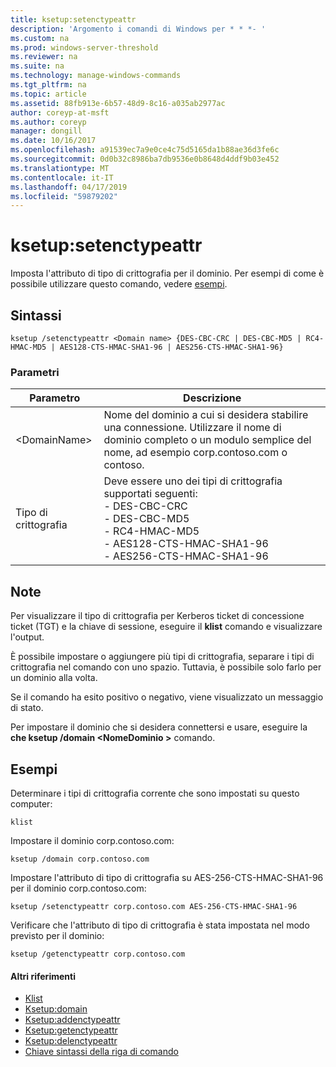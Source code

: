 ```yaml
---
title: ksetup:setenctypeattr
description: 'Argomento i comandi di Windows per * * *- '
ms.custom: na
ms.prod: windows-server-threshold
ms.reviewer: na
ms.suite: na
ms.technology: manage-windows-commands
ms.tgt_pltfrm: na
ms.topic: article
ms.assetid: 88fb913e-6b57-48d9-8c16-a035ab2977ac
author: coreyp-at-msft
ms.author: coreyp
manager: dongill
ms.date: 10/16/2017
ms.openlocfilehash: a91539ec7a9e0ce4c75d5165da1b88ae36d3fe6c
ms.sourcegitcommit: 0d0b32c8986ba7db9536e0b8648d4ddf9b03e452
ms.translationtype: MT
ms.contentlocale: it-IT
ms.lasthandoff: 04/17/2019
ms.locfileid: "59879202"
---
```

# <a name="ksetupsetenctypeattr"></a>ksetup:setenctypeattr



Imposta l'attributo di tipo di crittografia per il dominio. Per esempi di come è possibile utilizzare questo comando, vedere [esempi](#BKMK_Examples).

## <a name="syntax"></a>Sintassi

```
ksetup /setenctypeattr <Domain name> {DES-CBC-CRC | DES-CBC-MD5 | RC4-HMAC-MD5 | AES128-CTS-HMAC-SHA1-96 | AES256-CTS-HMAC-SHA1-96}
```

### <a name="parameters"></a>Parametri

|Parametro|Descrizione|
|---------|-----------|
|\<DomainName>|Nome del dominio a cui si desidera stabilire una connessione. Utilizzare il nome di dominio completo o un modulo semplice del nome, ad esempio corp.contoso.com o contoso.|
|Tipo di crittografia|Deve essere uno dei tipi di crittografia supportati seguenti:</br>-   DES-CBC-CRC</br>-   DES-CBC-MD5</br>-   RC4-HMAC-MD5</br>-   AES128-CTS-HMAC-SHA1-96</br>-   AES256-CTS-HMAC-SHA1-96|

## <a name="remarks"></a>Note

Per visualizzare il tipo di crittografia per Kerberos ticket di concessione ticket (TGT) e la chiave di sessione, eseguire il **klist** comando e visualizzare l'output.

È possibile impostare o aggiungere più tipi di crittografia, separare i tipi di crittografia nel comando con uno spazio. Tuttavia, è possibile solo farlo per un dominio alla volta.

Se il comando ha esito positivo o negativo, viene visualizzato un messaggio di stato.

Per impostare il dominio che si desidera connettersi e usare, eseguire la **che ksetup /domain \<NomeDominio >** comando.

## <a name="BKMK_Examples"></a>Esempi

Determinare i tipi di crittografia corrente che sono impostati su questo computer:
```
klist
```
Impostare il dominio corp.contoso.com:
```
ksetup /domain corp.contoso.com
```
Impostare l'attributo di tipo di crittografia su AES-256-CTS-HMAC-SHA1-96 per il dominio corp.contoso.com:
```
ksetup /setenctypeattr corp.contoso.com AES-256-CTS-HMAC-SHA1-96
```
Verificare che l'attributo di tipo di crittografia è stata impostata nel modo previsto per il dominio:
```
ksetup /getenctypeattr corp.contoso.com
```

#### <a name="additional-references"></a>Altri riferimenti

-   [Klist](klist.md)
-   [Ksetup:domain](ksetup-domain.md)
-   [Ksetup:addenctypeattr](ksetup-addenctypeattr.md)
-   [Ksetup:getenctypeattr](ksetup-getenctypeattr.md)
-   [Ksetup:delenctypeattr](ksetup-delenctypeattr.md)
-   [Chiave sintassi della riga di comando](command-line-syntax-key.md)